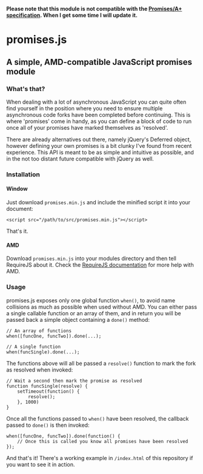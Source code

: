 **Please note that this module is not compatible with the [Promises/A+ specification](http://promises-aplus.github.io/promises-spec/). When I get some time I will update it.**

# promises.js

## A simple, AMD-compatible JavaScript promises module

### What's that?

When dealing with a lot of asynchronous JavaScript you can quite often find yourself in the position where you need to ensure multiple asynchronous code forks have been completed before continuing. This is where 'promises' come in handy, as you can define a block of code to run once all of your promises have marked themselves as 'resolved'.

There are already alternatives out there, namely jQuery's Deferred object, however defining your own promises is a bit clunky I've found from recent experience. This API is meant to be as simple and intuitive as possible, and in the not too distant future compatible with jQuery as well.

### Installation

#### Window

Just download `promises.min.js` and include the minified script it into your document:

    <script src="/path/to/src/promises.min.js"></script>

That's it.

#### AMD

Download `promises.min.js` into your modules directory and then tell RequireJS about it. Check the [RequireJS documentation](http://requirejs.org/) for more help with AMD.

### Usage

promises.js exposes only one global function `when()`, to avoid name collisions as much as possible when used without AMD. You can either pass a single callable function or an array of them, and in return you will be passed back a simple object containing a `done()` method:

    // An array of functions
    when([funcOne, funcTwo]).done(...);

    // A single function
    when(funcSingle).done(...);

The functions above will all be passed a `resolve()` function to mark the fork as resolved when invoked:

    // Wait a second then mark the promise as resolved
    function funcSingle(resolve) {
        setTimeout(function() {
            resolve();
        }, 1000)
    }

Once all the functions passed to `when()` have been resolved, the callback passed to `done()` is then invoked:

    when([funcOne, funcTwo]).done(function() {
        // Once this is called you know all promises have been resolved
    });

And that's it! There's a working example in `/index.html` of this repository if you want to see it in action.